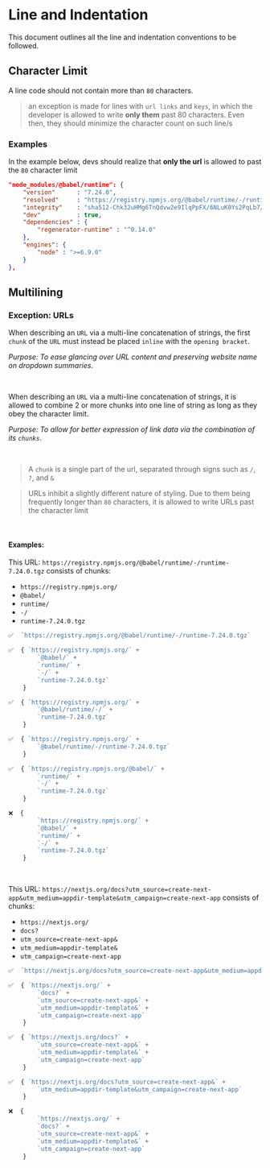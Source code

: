 # Line and Indentation
This document outlines all the line and indentation conventions to be followed.

## Character Limit
A line code should not contain more than `80` characters.

> an exception is made for lines with `url links` and `keys`, in which the developer is allowed to write **only them** past 80 characters. Even then, they should minimize the character count on such line/s

### Examples
In the example below, devs should realize that **only the url** is allowed to past the `80` character limit
```json
"node_modules/@babel/runtime": {
    "version"      : "7.24.0",
    "resolved"     : "https://registry.npmjs.org/@babel/runtime/-/runtime-7.24.0.tgz",
    "integrity"    : "sha512-Chk32uHMg6TnQdvw2e9IlqPpFX/6NLuK0Ys2PqLb7/gL5uFn9mXvK715FGLlOLQrcO4qIkNHkvPGktzzXexsFw==",
    "dev"          : true,
    "dependencies" : {
        "regenerator-runtime" : "^0.14.0"
    },
    "engines": {
        "node" : ">=6.9.0"
    }
},
```

## Multilining

### Exception: URLs
When describing an `URL` via a multi-line concatenation of strings, the first
`chunk` of the `URL` must instead be placed `inline` 
with the `opening bracket`.

*Purpose: To ease glancing over URL content and preserving website name on 
dropdown summaries*.

<br>

When describing an `URL` via a multi-line concatenation of strings, it is
allowed to combine 2 or more chunks into one line of string as long as they
obey the character limit.

*Purpose: To allow for better expression of link data via the combination of 
its `chunks`*.

<br>

>A `chunk` is a single part of the url, separated through
signs such as `/`, `?`, and `&`

>URLs inhibit a slightly different nature of styling. Due to them being 
frequently longer than `80` characters, it is allowed to write URLs past the 
character limit

<br>

#### Examples:
This URL:
`https://registry.npmjs.org/@babel/runtime/-/runtime-7.24.0.tgz` 
consists of chunks:
- `https://registry.npmjs.org/`
- `@babel/`
- `runtime/`
- `-/`
- `runtime-7.24.0.tgz`

```js
✅  `https://registry.npmjs.org/@babel/runtime/-/runtime-7.24.0.tgz`

✅  { `https://registry.npmjs.org/` +
        `@babel/` + 
        `runtime/` + 
        `-/` + 
        `runtime-7.24.0.tgz`
    }

✅  { `https://registry.npmjs.org/` +
        `@babel/runtime/-/` + 
        `runtime-7.24.0.tgz`
    }

✅  { `https://registry.npmjs.org/` +
        `@babel/runtime/-/runtime-7.24.0.tgz`
    }

✅  { `https://registry.npmjs.org/@babel/` + 
        `runtime/` + 
        `-/` + 
        `runtime-7.24.0.tgz`
    }

❌  { 
        `https://registry.npmjs.org/` +
        `@babel/` + 
        `runtime/` + 
        `-/` + 
        `runtime-7.24.0.tgz`
    }
```

<br>

This URL: `https://nextjs.org/docs?utm_source=create-next-app&utm_medium=appdir-template&utm_campaign=create-next-app` consists of chunks:
- `https://nextjs.org/`
- `docs?`
- `utm_source=create-next-app&`
- `utm_medium=appdir-template&`
- `utm_campaign=create-next-app`

```js
✅  `https://nextjs.org/docs?utm_source=create-next-app&utm_medium=appdir-template&utm_campaign=create-next-app`

✅  { `https://nextjs.org/` +                                                   
        `docs?` +                                                              
        `utm_source=create-next-app&` +                                         
        `utm_medium=appdir-template&` +                                         
        `utm_campaign=create-next-app`
    }

✅  { `https://nextjs.org/docs?` +
        `utm_source=create-next-app&` +
        `utm_medium=appdir-template&` + 
        `utm_campaign=create-next-app`
    }

✅  { `https://nextjs.org/docs?utm_source=create-next-app&` +
        `utm_medium=appdir-template&utm_campaign=create-next-app`
    }

❌  { 
        `https://nextjs.org/` +                                                   
        `docs?` +                                                              
        `utm_source=create-next-app&` +                                         
        `utm_medium=appdir-template&` +                                         
        `utm_campaign=create-next-app`
    }
```